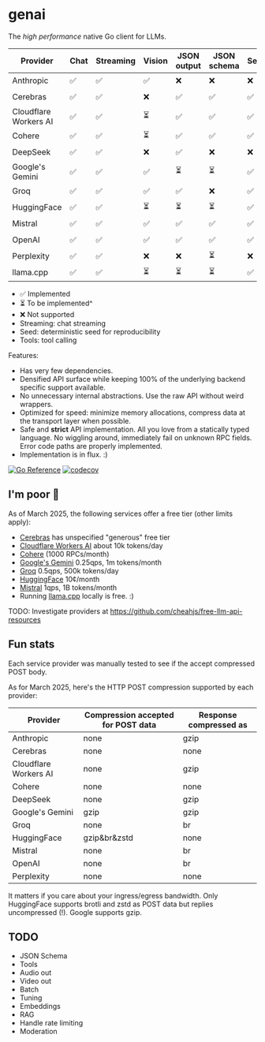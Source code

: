 # genai

The _high performance_ native Go client for LLMs.

| Provider              | Chat | Streaming | Vision | JSON output | JSON schema | Seed | Tools |
| --------------------- | ---- | --------- | ------ | ----------- | ----------- | ---- | ----- |
| Anthropic             | ✅   | ✅        | ✅     | ❌          | ❌          | ❌   | ⏳    |
| Cerebras              | ✅   | ✅        | ❌     | ✅          | ✅          | ✅   | ⏳    |
| Cloudflare Workers AI | ✅   | ✅        | ⏳     | ✅          | ✅          | ✅   | ⏳    |
| Cohere                | ✅   | ✅        | ⏳     | ✅          | ✅          | ✅   | ⏳    |
| DeepSeek              | ✅   | ✅        | ❌     | ✅          | ❌          | ❌   | ⏳    |
| Google's Gemini       | ✅   | ✅        | ✅     | ⏳          | ⏳          | ✅   | ⏳    |
| Groq                  | ✅   | ✅        | ✅     | ✅          | ❌          | ✅   | ⏳    |
| HuggingFace           | ✅   | ✅        | ⏳     | ⏳          | ⏳          | ✅   | ⏳    |
| Mistral               | ✅   | ✅        | ✅     | ✅          | ✅          | ✅   | ⏳    |
| OpenAI                | ✅   | ✅        | ✅     | ✅          | ✅          | ✅   | ⏳    |
| Perplexity            | ✅   | ✅        | ❌     | ❌          | ⏳          | ❌   | ❌    |
| llama.cpp             | ✅   | ✅        | ⏳     | ⏳          | ⏳          | ✅   | ⏳    |

- ✅ Implemented
- ⏳ To be implemented^
- ❌ Not supported
- Streaming: chat streaming
- Seed: deterministic seed for reproducibility
- Tools: tool calling

Features:

- Has very few dependencies.
- Densified API surface while keeping 100% of the underlying backend specific support available.
- No unnecessary internal abstractions. Use the raw API without weird wrappers.
- Optimized for speed: minimize memory allocations, compress data at the transport layer when possible.
- Safe and **strict** API implementation. All you love from a statically typed
  language. No wiggling around, immediately fail on unknown RPC fields. Error
  code paths are properly implemented.
- Implementation is in flux. :)

[![Go Reference](https://pkg.go.dev/badge/github.com/maruel/genai/.svg)](https://pkg.go.dev/github.com/maruel/genai/)
[![codecov](https://codecov.io/gh/maruel/genai/graph/badge.svg?token=VLBH363B6N)](https://codecov.io/gh/maruel/genai)


## I'm poor 💸

As of March 2025, the following services offer a free tier (other limits
apply):

- [Cerebras](https://cerebras.ai/inference) has unspecified "generous" free tier
- [Cloudflare Workers AI](https://developers.cloudflare.com/workers-ai/platform/pricing/) about 10k tokens/day
- [Cohere](https://docs.cohere.com/docs/rate-limits) (1000 RPCs/month)
- [Google's Gemini](https://ai.google.dev/gemini-api/docs/rate-limits) 0.25qps, 1m tokens/month
- [Groq](https://console.groq.com/docs/rate-limits) 0.5qps, 500k tokens/day
- [HuggingFace](https://huggingface.co/docs/api-inference/pricing) 10¢/month
- [Mistral](https://help.mistral.ai/en/articles/225174-what-are-the-limits-of-the-free-tier) 1qps, 1B tokens/month
- Running [llama.cpp](https://github.com/ggml-org/llama.cpp) locally is free. :)

TODO: Investigate providers at https://github.com/cheahjs/free-llm-api-resources

## Fun stats

Each service provider was manually tested to see if the accept compressed POST body.

As for March 2025, here's the HTTP POST compression supported by each provider:

| Provider | Compression accepted for POST data | Response compressed as |
|----------|-------------|-------------|
| Anthropic | none | gzip |
| Cerebras | none | none |
| Cloudflare Workers AI | none | gzip |
| Cohere | none | none |
| DeepSeek | none | gzip |
| Google's Gemini | gzip | gzip |
| Groq | none | br |
| HuggingFace | gzip&br&zstd | none |
| Mistral | none | br |
| OpenAI | none | br |
| Perplexity | none | none |

It matters if you care about your ingress/egress bandwidth. Only HuggingFace
supports brotli and zstd as POST data but replies uncompressed (!). Google
supports gzip.


## TODO

- JSON Schema
- Tools
- Audio out
- Video out
- Batch
- Tuning
- Embeddings
- RAG
- Handle rate limiting
- Moderation
